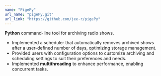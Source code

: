 ```yaml
---
name: "PigePy"
url_name: "pigePy.git"
url_link: "https://github.com/jee-r/pigePy"
---
```


**Python** command-line tool for archiving radio shows.

- Implemented a scheduler that automatically removes archived shows after a user-defined number of days, optimizing storage management.
- Provided users with configuration options to customize archiving and scheduling settings to suit their preferences and needs.
- Implemented **multithreading** to enhance performance, enabling concurrent tasks.